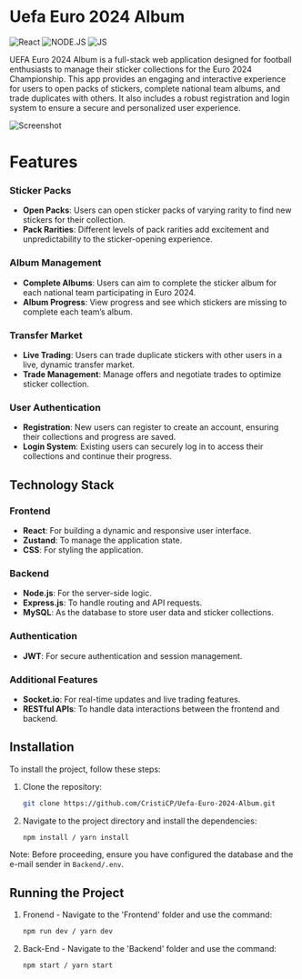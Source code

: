 # Uefa Euro 2024 Album

![React](https://shields.io/badge/react-black?logo=react&style=for-the-badge)
![NODE.JS](https://img.shields.io/badge/Node.js-339933?style=flat&logo=node.js&logoColor=white)
![JS](https://shields.io/badge/JavaScript-F7DF1E?logo=JavaScript&logoColor=000&style=flat-square)

UEFA Euro 2024 Album is a full-stack web application designed for football enthusiasts to manage their sticker collections for the Euro 2024 Championship. This app provides an engaging and interactive experience for users to open packs of stickers, complete national team albums, and trade duplicates with others. It also includes a robust registration and login system to ensure a secure and personalized user experience.

![Screenshot](https://res.cloudinary.com/dotcom-prod/images/c_fill,f_auto,g_faces:center,q_auto,w_1920/v1/wt-cms-assets/2023/12/odw167z2g9nyx6vkh0k7/uefaeuro2024wt.jpg)

# Features

### Sticker Packs
- **Open Packs**: Users can open sticker packs of varying rarity to find new stickers for their collection.
- **Pack Rarities**: Different levels of pack rarities add excitement and unpredictability to the sticker-opening experience.

### Album Management
- **Complete Albums**: Users can aim to complete the sticker album for each national team participating in Euro 2024.
- **Album Progress**: View progress and see which stickers are missing to complete each team’s album.

### Transfer Market
- **Live Trading**: Users can trade duplicate stickers with other users in a live, dynamic transfer market.
- **Trade Management**: Manage offers and negotiate trades to optimize sticker collection.

### User Authentication
- **Registration**: New users can register to create an account, ensuring their collections and progress are saved.
- **Login System**: Existing users can securely log in to access their collections and continue their progress.

## Technology Stack

### Frontend
- **React**: For building a dynamic and responsive user interface.
- **Zustand**: To manage the application state.
- **CSS**: For styling the application.

### Backend
- **Node.js**: For the server-side logic.
- **Express.js**: To handle routing and API requests.
- **MySQL**: As the database to store user data and sticker collections.

### Authentication
- **JWT**: For secure authentication and session management.

### Additional Features
- **Socket.io**: For real-time updates and live trading features.
- **RESTful APIs**: To handle data interactions between the frontend and backend.

## Installation

To install the project, follow these steps:

1. Clone the repository:
   ```bash
   git clone https://github.com/CristiCP/Uefa-Euro-2024-Album.git
   ```
2. Navigate to the project directory and install the dependencies:
   ```bash
   npm install / yarn install
   ```

Note: Before proceeding, ensure you have configured the database and the e-mail sender in `Backend/.env`.

## Running the Project

1. Fronend - Navigate to the 'Frontend' folder and use the command:
   ```bash
   npm run dev / yarn dev
   ```
2. Back-End - Navigate to the 'Backend' folder and use the command:
   ```bash
   npm start / yarn start
   ```
